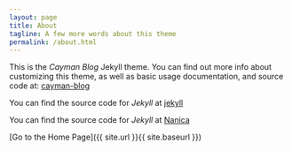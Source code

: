 ```yaml
---
layout: page
title: About
tagline: A few more words about this theme
permalink: /about.html
---
```


This is the _Cayman Blog_ Jekyll theme. You can find out more info about customizing this theme, as well as basic usage documentation, and source code at: [cayman-blog](https://github.com/lorepirri/cayman-blog)

You can find the source code for _Jekyll_ at [jekyll](https://github.com/jekyll/jekyll)

You can find the source code for _Jekyll_ at [Nanica](www.lanliu.tech)


[Go to the Home Page]({{ site.url }}{{ site.baseurl }})

